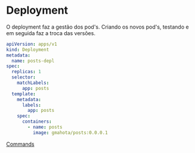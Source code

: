 # Deployment

O deployment faz a gestão dos pod's. Criando os novos pod's, testando e em seguida faz a troca das versões.

```yaml
apiVersion: apps/v1
kind: Deployment
metadata:
  name: posts-depl
spec:
  replicas: 1
  selector:
    matchLabels:
      app: posts
  template:
    metadata:
      labels:
        app: posts
    spec: 
      containers:
        - name: posts
          image: gmahota/posts:0.0.0.1
```

[Commands](Deployment%20a4f354c5d0034a72a4b4220b2cff4619/Commands%20b9305b6426c642d0b28578d9477853e4.md)